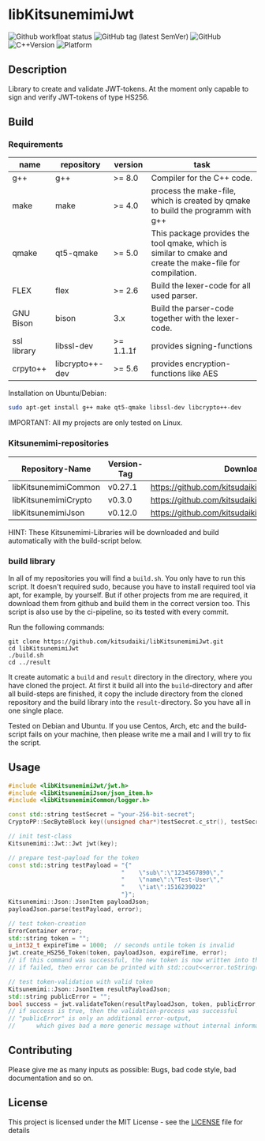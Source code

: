 # libKitsunemimiJwt

![Github workfloat status](https://img.shields.io/github/workflow/status/kitsudaiki/libKitsunemimiJwt/build-and-test/develop?label=build%20and%20test&style=flat-square)
![GitHub tag (latest SemVer)](https://img.shields.io/github/v/tag/kitsudaiki/libKitsunemimiJwt?label=version&style=flat-square)
![GitHub](https://img.shields.io/github/license/kitsudaiki/libKitsunemimiJwt?style=flat-square)
![C++Version](https://img.shields.io/badge/c%2B%2B-17-blue?style=flat-square)
![Platform](https://img.shields.io/badge/platform-Linux--x64-lightgrey?style=flat-square)

## Description

Library to create and validate JWT-tokens. At the moment only capable to sign and verify JWT-tokens of type HS256.

## Build

### Requirements

name | repository | version | task
--- | --- | --- | ---
g++ | g++ | >= 8.0 | Compiler for the C++ code.
make | make | >= 4.0 | process the make-file, which is created by qmake to build the programm with g++
qmake | qt5-qmake | >= 5.0 | This package provides the tool qmake, which is similar to cmake and create the make-file for compilation.
FLEX | flex | >= 2.6 | Build the lexer-code for all used parser.
GNU Bison | bison | 3.x | Build the parser-code together with the lexer-code.
ssl library | libssl-dev | >= 1.1.1f | provides signing-functions
crpyto++ | libcrypto++-dev | >= 5.6 | provides encryption-functions like AES


Installation on Ubuntu/Debian:

```bash
sudo apt-get install g++ make qt5-qmake libssl-dev libcrypto++-dev 
```

IMPORTANT: All my projects are only tested on Linux. 

### Kitsunemimi-repositories

Repository-Name | Version-Tag | Download-Path
--- | --- | ---
libKitsunemimiCommon | v0.27.1 |  https://github.com/kitsudaiki/libKitsunemimiCommon.git
libKitsunemimiCrypto | v0.3.0 |  https://github.com/kitsudaiki/libKitsunemimiCrypto.git
libKitsunemimiJson | v0.12.0 |  https://github.com/kitsudaiki/libKitsunemimiJson.git

HINT: These Kitsunemimi-Libraries will be downloaded and build automatically with the build-script below.

### build library

In all of my repositories you will find a `build.sh`. You only have to run this script. It doesn't required sudo, because you have to install required tool via apt, for example, by yourself. But if other projects from me are required, it download them from github and build them in the correct version too. This script is also use by the ci-pipeline, so its tested with every commit.


Run the following commands:

```
git clone https://github.com/kitsudaiki/libKitsunemimiJwt.git
cd libKitsunemimiJwt
./build.sh
cd ../result
```

It create automatic a `build` and `result` directory in the directory, where you have cloned the project. At first it build all into the `build`-directory and after all build-steps are finished, it copy the include directory from the cloned repository and the build library into the `result`-directory. So you have all in one single place.

Tested on Debian and Ubuntu. If you use Centos, Arch, etc and the build-script fails on your machine, then please write me a mail and I will try to fix the script.


## Usage

```cpp
#include <libKitsunemimiJwt/jwt.h>
#include <libKitsunemimiJson/json_item.h>
#include <libKitsunemimiCommon/logger.h>

const std::string testSecret = "your-256-bit-secret";
CryptoPP::SecByteBlock key((unsigned char*)testSecret.c_str(), testSecret.size());

// init test-class
Kitsunemimi::Jwt::Jwt jwt(key);

// prepare test-payload for the token
const std::string testPayload = "{"
                                "    \"sub\":\"1234567890\","
                                "    \"name\":\"Test-User\","
                                "    \"iat\":1516239022"
                                "}";
Kitsunemimi::Json::JsonItem payloadJson;
payloadJson.parse(testPayload, error);

// test token-creation
ErrorContainer error;
std::string token = "";
u_int32_t expireTime = 1000;  // seconds untile token is invalid
jwt.create_HS256_Token(token, payloadJson, expireTime, error);
// if this command was successful, the new token is now written into the "token"-variable
// if failed, then error can be printed with std::cout<<error.toString()<<std::endl;

// test token-validation with valid token
Kitsunemimi::Json::JsonItem resultPayloadJson;
std::string publicError = "";
bool success = jwt.validateToken(resultPayloadJson, token, publicError, error);
// if success is true, then the validation-process was successful
// "publicError" is only an additional error-output, 
//      which gives bad a more generic message without internal information

```
## Contributing

Please give me as many inputs as possible: Bugs, bad code style, bad documentation and so on.

## License

This project is licensed under the MIT License - see the [LICENSE](LICENSE) file for details
